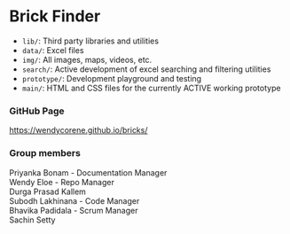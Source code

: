 # Brick Finder
* `lib/`: Third party libraries and utilities
* `data/`: Excel files
* `img/`: All images, maps, videos, etc.
* `search/`: Active development of excel searching and filtering utilities
* `prototype/`: Development playground and testing
* `main/`: HTML and CSS files for the currently ACTIVE working prototype

### GitHub Page
https://wendycorene.github.io/bricks/

### Group members
Priyanka Bonam - Documentation Manager  
Wendy Eloe - Repo Manager  
Durga Prasad Kallem  
Subodh Lakhinana - Code Manager  
Bhavika Padidala - Scrum Manager  
Sachin Setty  
